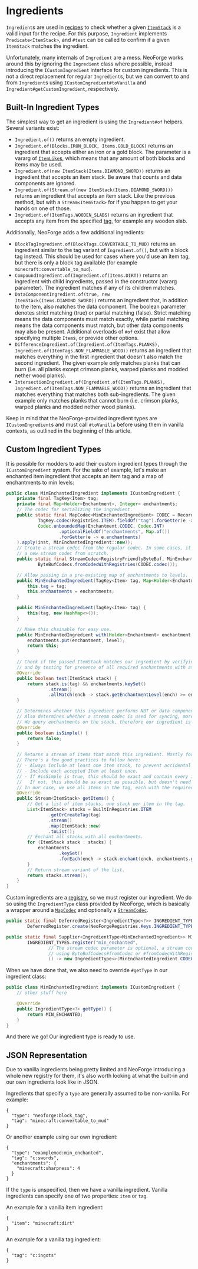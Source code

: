 # Ingredients

`Ingredient`s are used in [recipes] to check whether a given [`ItemStack`][itemstack] is a valid input for the recipe. For this purpose, `Ingredient` implements `Predicate<ItemStack>`, and `#test` can be called to confirm if a given `ItemStack` matches the ingredient.

Unfortunately, many internals of `Ingredient` are a mess. NeoForge works around this by ignoring the `Ingredient` class where possible, instead introducing the `ICustomIngredient` interface for custom ingredients. This is not a direct replacement for regular `Ingredient`s, but we can convert to and from `Ingredient`s using `ICustomIngredient#toVanilla` and `Ingredient#getCustomIngredient`, respectively.

## Built-In Ingredient Types

The simplest way to get an ingredient is using the `Ingredient#of` helpers. Several variants exist:

- `Ingredient.of()` returns an empty ingredient.
- `Ingredient.of(Blocks.IRON_BLOCK, Items.GOLD_BLOCK)` returns an ingredient that accepts either an iron or a gold block. The parameter is a vararg of [`ItemLike`s][itemlike], which means that any amount of both blocks and items may be used.
- `Ingredient.of(new ItemStack(Items.DIAMOND_SWORD))` returns an ingredient that accepts an item stack. Be aware that counts and data components are ignored.
- `Ingredient.of(Stream.of(new ItemStack(Items.DIAMOND_SWORD)))` returns an ingredient that accepts an item stack. Like the previous method, but with a `Stream<ItemStack>` for if you happen to get your hands on one of those.
- `Ingredient.of(ItemTags.WOODEN_SLABS)` returns an ingredient that accepts any item from the specified [tag], for example any wooden slab.

Additionally, NeoForge adds a few additional ingredients:

- `BlockTagIngredient.of(BlockTags.CONVERTABLE_TO_MUD)` returns an ingredient similar to the tag variant of `Ingredient.of()`, but with a block tag instead. This should be used for cases where you'd use an item tag, but there is only a block tag available (for example `minecraft:convertable_to_mud`).
- `CompoundIngredient.of(Ingredient.of(Items.DIRT))` returns an ingredient with child ingredients, passed in the constructor (vararg parameter). The ingredient matches if any of its children matches.
- `DataComponentIngredient.of(true, new ItemStack(Items.DIAMOND_SWORD))` returns an ingredient that, in addition to the item, also matches the data component. The boolean parameter denotes strict matching (true) or partial matching (false). Strict matching means the data components must match exactly, while partial matching means the data components must match, but other data components may also be present. Additional overloads of `#of` exist that allow specifying multiple `Item`s, or provide other options.
- `DifferenceIngredient.of(Ingredient.of(ItemTags.PLANKS), Ingredient.of(ItemTags.NON_FLAMMABLE_WOOD))` returns an ingredient that matches everything in the first ingredient that doesn't also match the second ingredient. The given example only matches planks that can burn (i.e. all planks except crimson planks, warped planks and modded nether wood planks).
- `IntersectionIngredient.of(Ingredient.of(ItemTags.PLANKS), Ingredient.of(ItemTags.NON_FLAMMABLE_WOOD))` returns an ingredient that matches everything that matches both sub-ingredients. The given example only matches planks that cannot burn (i.e. crimson planks, warped planks and modded nether wood planks).

Keep in mind that the NeoForge-provided ingredient types are `ICustomIngredient`s and must call `#toVanilla` before using them in vanilla contexts, as outlined in the beginning of this article.

## Custom Ingredient Types

It is possible for modders to add their custom ingredient types through the `ICustomIngredient` system. For the sake of example, let's make an enchanted item ingredient that accepts an item tag and a map of enchantments to min levels:

```java
public class MinEnchantedIngredient implements ICustomIngredient {
    private final TagKey<Item> tag;
    private final Map<Holder<Enchantment>, Integer> enchantments;
    // The codec for serializing the ingredient.
    public static final MapCodec<MinEnchantedIngredient> CODEC = RecordCodecBuilder.mapCodec(inst -> inst.group(
            TagKey.codec(Registries.ITEM).fieldOf("tag").forGetter(e -> e.tag),
            Codec.unboundedMap(Enchantment.CODEC, Codec.INT)
                    .optionalFieldOf("enchantments", Map.of())
                    .forGetter(e -> e.enchantments)
    ).apply(inst, MinEnchantedIngredient::new));
    // Create a stream codec from the regular codec. In some cases, it might make sense to define
    // a new stream codec from scratch.
    public static final StreamCodec<RegistryFriendlyByteBuf, MinEnchantedIngredient> STREAM_CODEC =
            ByteBufCodecs.fromCodecWithRegistries(CODEC.codec());

    // Allow passing in a pre-existing map of enchantments to levels.
    public MinEnchantedIngredient(TagKey<Item> tag, Map<Holder<Enchantment>, Integer> enchantments) {
        this.tag = tag;
        this.enchantments = enchantments;
    }

    public MinEnchantedIngredient(TagKey<Item> tag) {
        this(tag, new HashMap<>());
    }

    // Make this chainable for easy use.
    public MinEnchantedIngredient with(Holder<Enchantment> enchantment, int level) {
        enchantments.put(enchantment, level);
        return this;
    }

    // Check if the passed ItemStack matches our ingredient by verifying the item is in the tag
    // and by testing for presence of all required enchantments with at least the required level.
    @Override
    public boolean test(ItemStack stack) {
        return stack.is(tag) && enchantments.keySet()
                .stream()
                .allMatch(ench -> stack.getEnchantmentLevel(ench) >= enchantments.get(ench));
    }

    // Determines whether this ingredient performs NBT or data component matching (false) or not (true).
    // Also determines whether a stream codec is used for syncing, more on this later.
    // We query enchantments on the stack, therefore our ingredient is not simple.
    @Override
    public boolean isSimple() {
        return false;
    }

    // Returns a stream of items that match this ingredient. Mostly for display purposes.
    // There's a few good practices to follow here:
    // - Always include at least one item stack, to prevent accidental recognition as empty.
    // - Include each accepted Item at least once.
    // - If #isSimple is true, this should be exact and contain every item stack that matches.
    //   If not, this should be as exact as possible, but doesn't need to be super accurate.
    // In our case, we use all items in the tag, each with the required enchantments.
    @Override
    public Stream<ItemStack> getItems() {
        // Get a list of item stacks, one stack per item in the tag.
        List<ItemStack> stacks = BuiltInRegistries.ITEM
                .getOrCreateTag(tag)
                .stream()
                .map(ItemStack::new)
                .toList();
        // Enchant all stacks with all enchantments.
        for (ItemStack stack : stacks) {
            enchantments
                    .keySet()
                    .forEach(ench -> stack.enchant(ench, enchantments.get(ench)));
        }
        // Return stream variant of the list.
        return stacks.stream();
    }
}
```

Custom ingredients are a [registry], so we must register our ingredient. We do so using the `IngredientType` class provided by NeoForge, which is basically a wrapper around a [`MapCodec`][codec] and optionally a [`StreamCodec`][streamcodec].

```java
public static final DeferredRegister<IngredientType<?>> INGREDIENT_TYPES =
        DeferredRegister.create(NeoForgeRegistries.Keys.INGREDIENT_TYPE, ExampleMod.MOD_ID);

public static final Supplier<IngredientType<MinEnchantedIngredient>> MIN_ENCHANTED =
        INGREDIENT_TYPES.register("min_enchanted",
                // The stream codec parameter is optional, a stream codec will be created from the codec
                // using ByteBufCodecs#fromCodec or #fromCodecWithRegistries if the stream codec isn't specified.
                () -> new IngredientType<>(MinEnchantedIngredient.CODEC, MinEnchantedIngredient.STREAM_CODEC));
```

When we have done that, we also need to override `#getType` in our ingredient class:

```java
public class MinEnchantedIngredient implements ICustomIngredient {
    // other stuff here

    @Override    
    public IngredientType<?> getType() {
        return MIN_ENCHANTED;
    }
}
```

And there we go! Our ingredient type is ready to use.

## JSON Representation

Due to vanilla ingredients being pretty limited and NeoForge introducing a whole new registry for them, it's also worth looking at what the built-in and our own ingredients look like in JSON.

Ingredients that specify a `type` are generally assumed to be non-vanilla. For example:

```json5
{
  "type": "neoforge:block_tag",
  "tag": "minecraft:convertable_to_mud"
}
```

Or another example using our own ingredient:

```json5
{
  "type": "examplemod:min_enchanted",
  "tag": "c:swords",
  "enchantments": {
    "minecraft:sharpness": 4
  }
}
```

If the `type` is unspecified, then we have a vanilla ingredient. Vanilla ingredients can specify one of two properties: `item` or `tag`.

An example for a vanilla item ingredient:

```json5
{
  "item": "minecraft:dirt"
}
```

An example for a vanilla tag ingredient:

```json5
{
  "tag": "c:ingots"
}
```

[codec]: ../../../datastorage/codecs.md
[itemlike]: ../../../items/index.md#itemlike
[itemstack]: ../../../items/index.md#itemstacks
[recipes]: index.md
[registry]: ../../../concepts/registries.md
[streamcodec]: ../../../networking/streamcodecs.md
[tag]: ../tags.md
